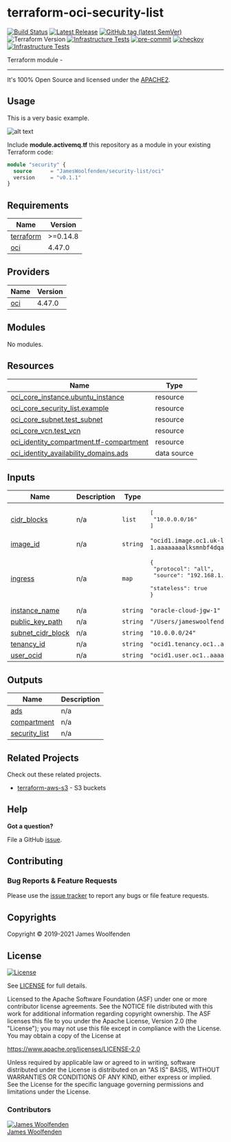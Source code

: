 # terraform-oci-security-list

[![Build Status](https://github.com/JamesWoolfenden/terraform-oci-security-list/workflows/Verify%20and%20Bump/badge.svg?branch=master)](https://github.com/JamesWoolfenden/terraform-oci-security-list)
[![Latest Release](https://img.shields.io/github/release/JamesWoolfenden/terraform-oci-security-list.svg)](https://github.com/JamesWoolfenden/terraform-oci-security-list/releases/latest)
[![GitHub tag (latest SemVer)](https://img.shields.io/github/tag/JamesWoolfenden/terraform-oci-security-list.svg?label=latest)](https://github.com/JamesWoolfenden/terraform-oci-security-list/releases/latest)
![Terraform Version](https://img.shields.io/badge/tf-%3E%3D0.14.0-blue.svg)
[![Infrastructure Tests](https://www.bridgecrew.cloud/badges/github/JamesWoolfenden/terraform-oci-security-list/cis_aws)](https://www.bridgecrew.cloud/link/badge?vcs=github&fullRepo=JamesWoolfenden%2Fterraform-oci-security-list&benchmark=CIS+AWS+V1.2)
[![pre-commit](https://img.shields.io/badge/pre--commit-enabled-brightgreen?logo=pre-commit&logoColor=white)](https://github.com/pre-commit/pre-commit)
[![checkov](https://img.shields.io/badge/checkov-verified-brightgreen)](https://www.checkov.io/)
[![Infrastructure Tests](https://www.bridgecrew.cloud/badges/github/jameswoolfenden/terraform-oci-security-list/general)](https://www.bridgecrew.cloud/link/badge?vcs=github&fullRepo=JamesWoolfenden%2Fterraform-oci-security-list&benchmark=INFRASTRUCTURE+SECURITY)

Terraform module -

---

It's 100% Open Source and licensed under the [APACHE2](LICENSE).

## Usage

This is a very basic example.

![alt text](./diagram/message_queue.png)

Include **module.activemq.tf** this repository as a module in your existing Terraform code:

```terraform
module "security" {
  source      = "JamesWoolfenden/security-list/oci"
  version     = "v0.1.1"
}
```

<!-- BEGINNING OF PRE-COMMIT-TERRAFORM DOCS HOOK -->
## Requirements

| Name | Version |
|------|---------|
| <a name="requirement_terraform"></a> [terraform](#requirement\_terraform) | >=0.14.8 |
| <a name="requirement_oci"></a> [oci](#requirement\_oci) | 4.47.0 |

## Providers

| Name | Version |
|------|---------|
| <a name="provider_oci"></a> [oci](#provider\_oci) | 4.47.0 |

## Modules

No modules.

## Resources

| Name | Type |
|------|------|
| [oci_core_instance.ubuntu_instance](https://registry.terraform.io/providers/hashicorp/oci/4.47.0/docs/resources/core_instance) | resource |
| [oci_core_security_list.example](https://registry.terraform.io/providers/hashicorp/oci/4.47.0/docs/resources/core_security_list) | resource |
| [oci_core_subnet.test_subnet](https://registry.terraform.io/providers/hashicorp/oci/4.47.0/docs/resources/core_subnet) | resource |
| [oci_core_vcn.test_vcn](https://registry.terraform.io/providers/hashicorp/oci/4.47.0/docs/resources/core_vcn) | resource |
| [oci_identity_compartment.tf-compartment](https://registry.terraform.io/providers/hashicorp/oci/4.47.0/docs/resources/identity_compartment) | resource |
| [oci_identity_availability_domains.ads](https://registry.terraform.io/providers/hashicorp/oci/4.47.0/docs/data-sources/identity_availability_domains) | data source |

## Inputs

| Name | Description | Type | Default | Required |
|------|-------------|------|---------|:--------:|
| <a name="input_cidr_blocks"></a> [cidr\_blocks](#input\_cidr\_blocks) | n/a | `list` | <pre>[<br>  "10.0.0.0/16"<br>]</pre> | no |
| <a name="input_image_id"></a> [image\_id](#input\_image\_id) | n/a | `string` | `"ocid1.image.oc1.uk-london-1.aaaaaaaalksmnbf4dqawnwgws665c5eqcygqzn5eviqxosdq3nnuwbdbpimq"` | no |
| <a name="input_ingress"></a> [ingress](#input\_ingress) | n/a | `map` | <pre>{<br>  "protocol": "all",<br>  "source": "192.168.1.0/24",<br>  "stateless": true<br>}</pre> | no |
| <a name="input_instance_name"></a> [instance\_name](#input\_instance\_name) | n/a | `string` | `"oracle-cloud-jgw-1"` | no |
| <a name="input_public_key_path"></a> [public\_key\_path](#input\_public\_key\_path) | n/a | `string` | `"/Users/jameswoolfenden/.oci/dodge_public.pem"` | no |
| <a name="input_subnet_cidr_block"></a> [subnet\_cidr\_block](#input\_subnet\_cidr\_block) | n/a | `string` | `"10.0.0.0/24"` | no |
| <a name="input_tenancy_id"></a> [tenancy\_id](#input\_tenancy\_id) | n/a | `string` | `"ocid1.tenancy.oc1..aaaaaaaaias5q6dgyfszqcanhgetihg5bri3r6mehrwzier2xs3apa3r2yea"` | no |
| <a name="input_user_ocid"></a> [user\_ocid](#input\_user\_ocid) | n/a | `string` | `"ocid1.user.oc1..aaaaaaaamvmqbxgd5ul6ji5i5exf3xmx3uhjdht6zqcnqri7pjxlzhurto4a"` | no |

## Outputs

| Name | Description |
|------|-------------|
| <a name="output_ads"></a> [ads](#output\_ads) | n/a |
| <a name="output_compartment"></a> [compartment](#output\_compartment) | n/a |
| <a name="output_security_list"></a> [security\_list](#output\_security\_list) | n/a |
<!-- END OF PRE-COMMIT-TERRAFORM DOCS HOOK -->

## Related Projects

Check out these related projects.

- [terraform-aws-s3](https://github.com/jameswoolfenden/terraform-aws-s3) - S3 buckets

## Help

**Got a question?**

File a GitHub [issue](https://github.com/JamesWoolfenden/terraform-oci-security-list/issues).

## Contributing

### Bug Reports & Feature Requests

Please use the [issue tracker](https://github.com/JamesWoolfenden/terraform-oci-security-list/issues) to report any bugs or file feature requests.

## Copyrights

Copyright © 2019-2021 James Woolfenden

## License

[![License](https://img.shields.io/badge/License-Apache%202.0-blue.svg)](https://opensource.org/licenses/Apache-2.0)

See [LICENSE](LICENSE) for full details.

Licensed to the Apache Software Foundation (ASF) under one
or more contributor license agreements. See the NOTICE file
distributed with this work for additional information
regarding copyright ownership. The ASF licenses this file
to you under the Apache License, Version 2.0 (the
"License"); you may not use this file except in compliance
with the License. You may obtain a copy of the License at

<https://www.apache.org/licenses/LICENSE-2.0>

Unless required by applicable law or agreed to in writing,
software distributed under the License is distributed on an
"AS IS" BASIS, WITHOUT WARRANTIES OR CONDITIONS OF ANY
KIND, either express or implied. See the License for the
specific language governing permissions and limitations
under the License.

### Contributors

[![James Woolfenden][jameswoolfenden_avatar]][jameswoolfenden_homepage]<br/>[James Woolfenden][jameswoolfenden_homepage]

[jameswoolfenden_homepage]: https://github.com/jameswoolfenden
[jameswoolfenden_avatar]: https://github.com/jameswoolfenden.png?size=150
[github]: https://github.com/jameswoolfenden
[linkedin]: https://www.linkedin.com/in/jameswoolfenden/
[twitter]: https://twitter.com/JimWoolfenden
[share_twitter]: https://twitter.com/intent/tweet/?text=terraform-oci-security-list&url=https://github.com/JamesWoolfenden/terraform-oci-security-list
[share_linkedin]: https://www.linkedin.com/shareArticle?mini=true&title=terraform-oci-security-list&url=https://github.com/JamesWoolfenden/terraform-oci-security-list
[share_reddit]: https://reddit.com/submit/?url=https://github.com/JamesWoolfenden/terraform-oci-security-list
[share_facebook]: https://facebook.com/sharer/sharer.php?u=https://github.com/JamesWoolfenden/terraform-oci-security-list
[share_email]: mailto:?subject=terraform-oci-security-list&body=https://github.com/JamesWoolfenden/terraform-oci-security-list
